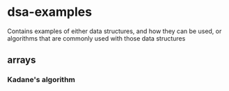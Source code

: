 # dsa-examples
Contains examples of either data structures, and how they can be used, or algorithms that are commonly used with those data structures

## arrays
### Kadane's algorithm